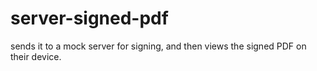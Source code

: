 # server-signed-pdf
sends it to a mock server for signing, and then views the signed PDF on their device.
